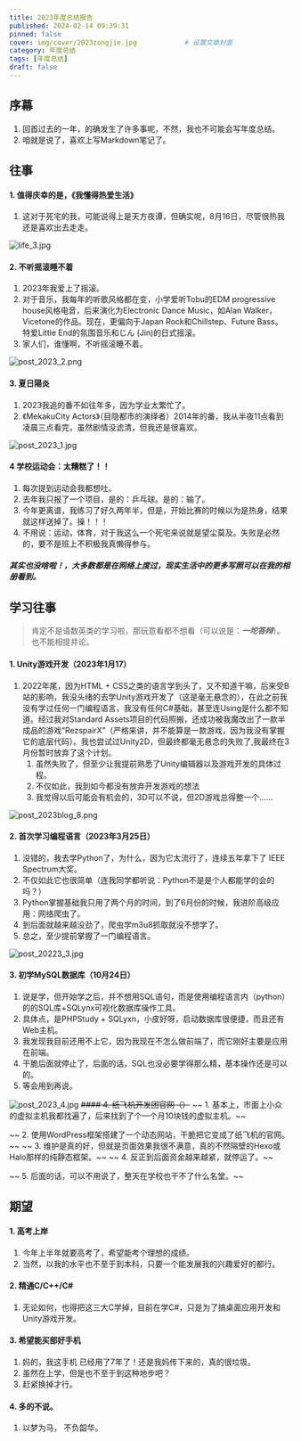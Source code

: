 ```yaml
---
title: 2023年度总结报告
published: 2024-02-14 09:39:31
pinned: false
cover: img/cover/2023zongjie.jpg            # 设置文章封面
category: 年度总结
tags: [年度总结]
draft: false
---
```









## 序幕

1. 回首过去的一年，的确发生了许多事呢，不然，我也不可能会写年度总结。
2. 咱就是说了，喜欢上写Markdown笔记了。

## 往事

#### 1. 值得庆幸的是，《我懂得热爱生活》

1. 这对于死宅的我，可能说得上是天方夜谭，但确实呢，8月16日，尽管很热我还是喜欢出去走走。


![life_3.jpg](https://s2.loli.net/2024/01/07/O6f2WAdTtcQ8IBC.jpg)

#### 2. 不听摇滚睡不着

1. 2023年我爱上了摇滚。
2. 对于音乐，我每年的听歌风格都在变，小学爱听Tobu的EDM progressive house风格电音，后来演化为Electronic Dance Music，如Alan Walker，Vicetone的作品。现在，更偏向于Japan Rock和Chillstep、Future Bass。特爱Little End的氛围音乐和じん (Jin)的日式摇滚。
3. 家人们，谁懂啊，不听摇滚睡不着。

![post_2023_2.png](https://s2.loli.net/2024/02/14/9fsdOakHMwLtqTp.png)
#### 3. 夏日陽炎

1. 2023我追的番不如往年多，因为学业太繁忙了。
2. 《MekakuCity Actors》（目隐都市的演绎者）2014年的番，我从半夜11点看到凌晨三点看完，虽然剧情没滤清，但我还是很喜欢。

![post_2023_1.jpg](https://s2.loli.net/2024/02/14/ePomQHap4wBgj1x.jpg)

#### 4 学校运动会：太糟糕了！！

1. 每次提到运动会我都想吐。
2. 去年我只报了一个项目，是的：乒乓球。是的：输了。
3. 今年更离谱，我练习了好久两年半，但是，开始比赛的时候以为是热身，结果就这样送掉了。操！！！
4. 不用说：运动，体育，对于我这么一个死宅来说就是望尘莫及。失败是必然的，要不是班上不积极我真懒得参与。 

##### 其实也没啥啦！，大多数都是在网络上度过，现实生活中的更多写照可以在我的相册看到。





## 学习往事


> 肯定不是语数英类的学习啦，那玩意看都不想看（可以说是：***一坨答辩***）。也不能相提并论。

#### 1. Unity游戏开发（2023年1月17）

1. 2022年尾，因为HTML + CSS之类的语言学到头了，又不知道干嘛，后来受B站的影响，我没头绪的去学Unity游戏开发了（这是毫无悬念的），在此之前我没有学过任何一门编程语言，我没有任何C#基础，甚至连Using是什么都不知道。经过我对Standard Assets项目的代码照搬，还成功被我魔改出了一款半成品的游戏“RezspairX”（严格来讲，并不能算是一款游戏，因为我没有掌握它的底层代码）。我也尝试过Unity2D，但最终都毫无悬念的失败了,我最终在3月份暂时放弃了这个计划。
   1. 虽然失败了，但至少让我提前熟悉了Unity编辑器以及游戏开发的具体过程。
   2. 不仅如此，我到如今都没有放弃开发游戏的想法
   3. 我觉得以后可能会有机会的，3D可以不说，但2D游戏总得整一个……

![post_2023blog_8.png](https://s2.loli.net/2024/02/02/TOqARJPuDUHhk61.png)

#### 2. 首次学习编程语言（2023年3月25日）

1. 没错的，我去学Python了，为什么，因为它太流行了，连续五年拿下了 IEEE Spectrum大奖。
2. 不仅如此它也很简单（连我同学都听说：Python不是是个人都能学的会的吗？）
3. Python掌握基础我只用了两个月的时间，到了6月份的时候，我进阶高级应用：网络爬虫了。
4. 到后面就越来越没劲了，爬虫学m3u8抓取就没不想学了。
5. 总之，至少提前掌握了一门编程语言。

![post_20223_3.jpg](https://s2.loli.net/2024/02/14/P9TGKZchJwFVkUB.png)

#### 3. 初学MySQL数据库（10月24日）

1. 说是学，但开始学之后，并不想用SQL语句，而是使用编程语言内（python）的的SQL库+SQLynx可视化数据库操作工具。
2. 具体点，是PHPStudy + SQLyxn，小皮好呀，启动数据库很便捷，而且还有Web主机。
3. 我发现我目前还用不上它，因为我现在不怎么做前端了，而它刚好主要是应用在前端。
4. 干脆后面就停止了，后面的话，SQL也没必要学得那么精，基本操作还是可以的。 
5. 等会用到再说。

![post_2023_4.jpg](https://s2.loli.net/2024/02/14/ayORm1eQ26sBhnH.png)
~~#### 4. 纸飞机开发团官网（）~~ 
~~ 1. 基本上，市面上小众的虚拟主机我都找遍了，后来找到了个一个月10块钱的虚拟主机。~~ 

~~ 2. 使用WordPress框架搭建了一个动态网站，干脆把它变成了纸飞机的官网。~~ 
~~ 3. 维护是真的好，但就是页面效果我很不满意，真的不然隔壁的Hexo或Halo那样的纯静态框架。~~ 
~~ 4. 反正到后面资金越来越紧，就停运了。~~ 

~~ 5. 后面的话，可以不用说了，整天在学校也干不了什么名堂。~~ 



## 期望

#### 1. 高考上岸

1. 今年上半年就要高考了，希望能考个理想的成绩。
2. 当然，以我的水平也不至于到本科，只要一个能发展我的兴趣爱好的都行。

#### 2. 精通C/C++/C#

1. 无论如何，也得把这三大C学掉，目前在学C#，只是为了搞桌面应用开发和Unity游戏开发。

#### 3. 希望能买部好手机

1. 妈的，我这手机 已经用了7年了！还是我妈传下来的，真的很垃圾。
2. 虽然在上学，但是也不至于到这种地步吧？
3. 赶紧换掉才行。

#### 4. 多的不说。

1. 以梦为马， 不负韶华。